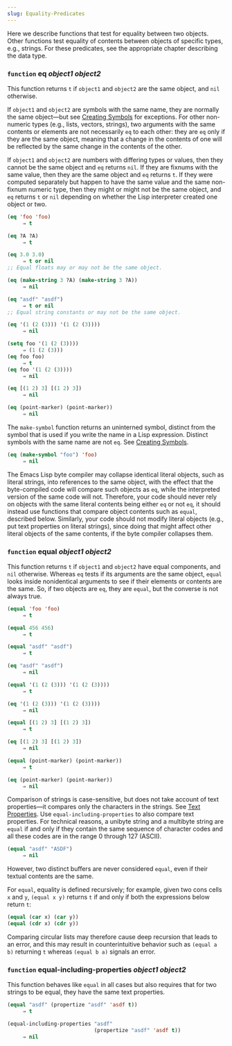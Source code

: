 ```yaml
---
slug: Equality-Predicates
---
```


Here we describe functions that test for equality between two objects. Other functions test equality of contents between objects of specific types, e.g., strings. For these predicates, see the appropriate chapter describing the data type.

### <span className="tag function">`function`</span> **eq** *object1 object2*

This function returns `t` if `object1` and `object2` are the same object, and `nil` otherwise.

If `object1` and `object2` are symbols with the same name, they are normally the same object—but see [Creating Symbols](/docs/elisp/Creating-Symbols) for exceptions. For other non-numeric types (e.g., lists, vectors, strings), two arguments with the same contents or elements are not necessarily `eq` to each other: they are `eq` only if they are the same object, meaning that a change in the contents of one will be reflected by the same change in the contents of the other.

If `object1` and `object2` are numbers with differing types or values, then they cannot be the same object and `eq` returns `nil`. If they are fixnums with the same value, then they are the same object and `eq` returns `t`. If they were computed separately but happen to have the same value and the same non-fixnum numeric type, then they might or might not be the same object, and `eq` returns `t` or `nil` depending on whether the Lisp interpreter created one object or two.

```lisp
(eq 'foo 'foo)
     ⇒ t
```



```lisp
(eq ?A ?A)
     ⇒ t
```



```lisp
(eq 3.0 3.0)
     ⇒ t or nil
;; Equal floats may or may not be the same object.
```



```lisp
(eq (make-string 3 ?A) (make-string 3 ?A))
     ⇒ nil
```



```lisp
(eq "asdf" "asdf")
     ⇒ t or nil
;; Equal string constants or may not be the same object.
```



```lisp
(eq '(1 (2 (3))) '(1 (2 (3))))
     ⇒ nil
```



```lisp
(setq foo '(1 (2 (3))))
     ⇒ (1 (2 (3)))
(eq foo foo)
     ⇒ t
(eq foo '(1 (2 (3))))
     ⇒ nil
```



```lisp
(eq [(1 2) 3] [(1 2) 3])
     ⇒ nil
```



```lisp
(eq (point-marker) (point-marker))
     ⇒ nil
```

The `make-symbol` function returns an uninterned symbol, distinct from the symbol that is used if you write the name in a Lisp expression. Distinct symbols with the same name are not `eq`. See [Creating Symbols](/docs/elisp/Creating-Symbols).

```lisp
(eq (make-symbol "foo") 'foo)
     ⇒ nil
```

The Emacs Lisp byte compiler may collapse identical literal objects, such as literal strings, into references to the same object, with the effect that the byte-compiled code will compare such objects as `eq`, while the interpreted version of the same code will not. Therefore, your code should never rely on objects with the same literal contents being either `eq` or not `eq`, it should instead use functions that compare object contents such as `equal`, described below. Similarly, your code should not modify literal objects (e.g., put text properties on literal strings), since doing that might affect other literal objects of the same contents, if the byte compiler collapses them.

### <span className="tag function">`function`</span> **equal** *object1 object2*

This function returns `t` if `object1` and `object2` have equal components, and `nil` otherwise. Whereas `eq` tests if its arguments are the same object, `equal` looks inside nonidentical arguments to see if their elements or contents are the same. So, if two objects are `eq`, they are `equal`, but the converse is not always true.

```lisp
(equal 'foo 'foo)
     ⇒ t
```



```lisp
(equal 456 456)
     ⇒ t
```



```lisp
(equal "asdf" "asdf")
     ⇒ t
```

```lisp
(eq "asdf" "asdf")
     ⇒ nil
```



```lisp
(equal '(1 (2 (3))) '(1 (2 (3))))
     ⇒ t
```

```lisp
(eq '(1 (2 (3))) '(1 (2 (3))))
     ⇒ nil
```



```lisp
(equal [(1 2) 3] [(1 2) 3])
     ⇒ t
```

```lisp
(eq [(1 2) 3] [(1 2) 3])
     ⇒ nil
```



```lisp
(equal (point-marker) (point-marker))
     ⇒ t
```



```lisp
(eq (point-marker) (point-marker))
     ⇒ nil
```

Comparison of strings is case-sensitive, but does not take account of text properties—it compares only the characters in the strings. See [Text Properties](/docs/elisp/Text-Properties). Use `equal-including-properties` to also compare text properties. For technical reasons, a unibyte string and a multibyte string are `equal` if and only if they contain the same sequence of character codes and all these codes are in the range 0 through 127 (ASCII).

```lisp
(equal "asdf" "ASDF")
     ⇒ nil
```

However, two distinct buffers are never considered `equal`, even if their textual contents are the same.

For `equal`, equality is defined recursively; for example, given two cons cells `x` and `y`, `(equal x y)` returns `t` if and only if both the expressions below return `t`:

```lisp
(equal (car x) (car y))
(equal (cdr x) (cdr y))
```

Comparing circular lists may therefore cause deep recursion that leads to an error, and this may result in counterintuitive behavior such as `(equal a b)` returning `t` whereas `(equal b a)` signals an error.

### <span className="tag function">`function`</span> **equal-including-properties** *object1 object2*

This function behaves like `equal` in all cases but also requires that for two strings to be equal, they have the same text properties.

```lisp
(equal "asdf" (propertize "asdf" 'asdf t))
     ⇒ t
```

```lisp
(equal-including-properties "asdf"
                            (propertize "asdf" 'asdf t))
     ⇒ nil
```
